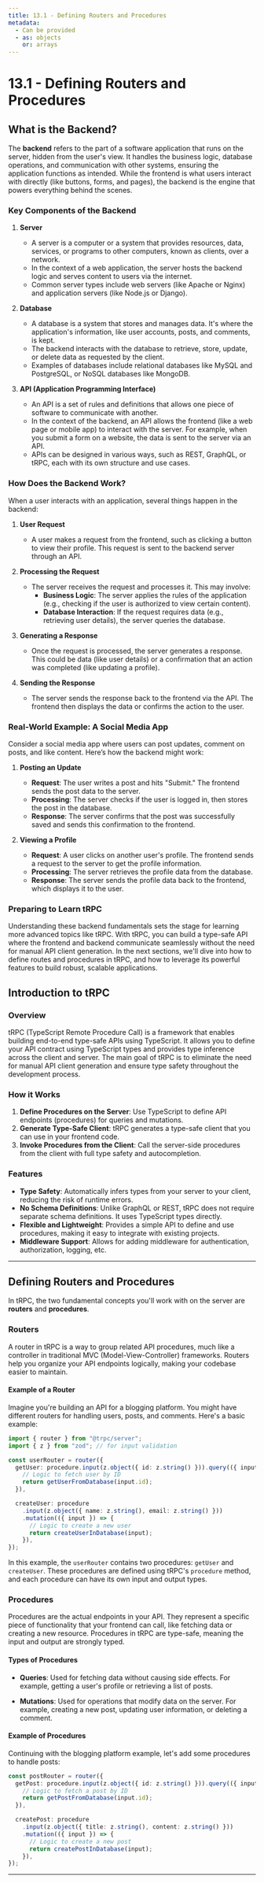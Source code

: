 ```yaml
---
title: 13.1 - Defining Routers and Procedures
metadata:
  - Can be provided
  - as: objects
    or: arrays
---
```


# 13.1 - Defining Routers and Procedures

## What is the Backend?

The **backend** refers to the part of a software application that runs on the server, hidden from the user's view. It handles the business logic, database operations, and communication with other systems, ensuring the application functions as intended. While the frontend is what users interact with directly (like buttons, forms, and pages), the backend is the engine that powers everything behind the scenes.

### Key Components of the Backend

1. **Server**

   - A server is a computer or a system that provides resources, data, services, or programs to other computers, known as clients, over a network.
   - In the context of a web application, the server hosts the backend logic and serves content to users via the internet.
   - Common server types include web servers (like Apache or Nginx) and application servers (like Node.js or Django).

2. **Database**

   - A database is a system that stores and manages data. It's where the application's information, like user accounts, posts, and comments, is kept.
   - The backend interacts with the database to retrieve, store, update, or delete data as requested by the client.
   - Examples of databases include relational databases like MySQL and PostgreSQL, or NoSQL databases like MongoDB.

3. **API (Application Programming Interface)**
   - An API is a set of rules and definitions that allows one piece of software to communicate with another.
   - In the context of the backend, an API allows the frontend (like a web page or mobile app) to interact with the server. For example, when you submit a form on a website, the data is sent to the server via an API.
   - APIs can be designed in various ways, such as REST, GraphQL, or tRPC, each with its own structure and use cases.

### How Does the Backend Work?

When a user interacts with an application, several things happen in the backend:

1. **User Request**

   - A user makes a request from the frontend, such as clicking a button to view their profile. This request is sent to the backend server through an API.

2. **Processing the Request**

   - The server receives the request and processes it. This may involve:
     - **Business Logic**: The server applies the rules of the application (e.g., checking if the user is authorized to view certain content).
     - **Database Interaction**: If the request requires data (e.g., retrieving user details), the server queries the database.

3. **Generating a Response**

   - Once the request is processed, the server generates a response. This could be data (like user details) or a confirmation that an action was completed (like updating a profile).

4. **Sending the Response**
   - The server sends the response back to the frontend via the API. The frontend then displays the data or confirms the action to the user.

### Real-World Example: A Social Media App

Consider a social media app where users can post updates, comment on posts, and like content. Here’s how the backend might work:

1. **Posting an Update**

   - **Request**: The user writes a post and hits "Submit." The frontend sends the post data to the server.
   - **Processing**: The server checks if the user is logged in, then stores the post in the database.
   - **Response**: The server confirms that the post was successfully saved and sends this confirmation to the frontend.

2. **Viewing a Profile**
   - **Request**: A user clicks on another user's profile. The frontend sends a request to the server to get the profile information.
   - **Processing**: The server retrieves the profile data from the database.
   - **Response**: The server sends the profile data back to the frontend, which displays it to the user.

### Preparing to Learn tRPC

Understanding these backend fundamentals sets the stage for learning more advanced topics like tRPC. With tRPC, you can build a type-safe API where the frontend and backend communicate seamlessly without the need for manual API client generation. In the next sections, we'll dive into how to define routes and procedures in tRPC, and how to leverage its powerful features to build robust, scalable applications.

## Introduction to tRPC

### Overview

tRPC (TypeScript Remote Procedure Call) is a framework that enables building end-to-end type-safe APIs using TypeScript. It allows you to define your API contract using TypeScript types and provides type inference across the client and server. The main goal of tRPC is to eliminate the need for manual API client generation and ensure type safety throughout the development process.

### How it Works

1. **Define Procedures on the Server**: Use TypeScript to define API endpoints (procedures) for queries and mutations.
2. **Generate Type-Safe Client**: tRPC generates a type-safe client that you can use in your frontend code.
3. **Invoke Procedures from the Client**: Call the server-side procedures from the client with full type safety and autocompletion.

### Features

- **Type Safety**: Automatically infers types from your server to your client, reducing the risk of runtime errors.
- **No Schema Definitions**: Unlike GraphQL or REST, tRPC does not require separate schema definitions. It uses TypeScript types directly.
- **Flexible and Lightweight**: Provides a simple API to define and use procedures, making it easy to integrate with existing projects.
- **Middleware Support**: Allows for adding middleware for authentication, authorization, logging, etc.

---

## Defining Routers and Procedures

In tRPC, the two fundamental concepts you'll work with on the server are **routers** and **procedures**.

### Routers

A router in tRPC is a way to group related API procedures, much like a controller in traditional MVC (Model-View-Controller) frameworks. Routers help you organize your API endpoints logically, making your codebase easier to maintain.

#### Example of a Router

Imagine you're building an API for a blogging platform. You might have different routers for handling users, posts, and comments. Here's a basic example:

```typescript
import { router } from "@trpc/server";
import { z } from "zod"; // for input validation

const userRouter = router({
  getUser: procedure.input(z.object({ id: z.string() })).query(({ input }) => {
    // Logic to fetch user by ID
    return getUserFromDatabase(input.id);
  }),

  createUser: procedure
    .input(z.object({ name: z.string(), email: z.string() }))
    .mutation(({ input }) => {
      // Logic to create a new user
      return createUserInDatabase(input);
    }),
});
```

In this example, the `userRouter` contains two procedures: `getUser` and `createUser`. These procedures are defined using tRPC's `procedure` method, and each procedure can have its own input and output types.

### Procedures

Procedures are the actual endpoints in your API. They represent a specific piece of functionality that your frontend can call, like fetching data or creating a new resource. Procedures in tRPC are type-safe, meaning the input and output are strongly typed.

#### Types of Procedures

- **Queries**: Used for fetching data without causing side effects. For example, getting a user's profile or retrieving a list of posts.

- **Mutations**: Used for operations that modify data on the server. For example, creating a new post, updating user information, or deleting a comment.

#### Example of Procedures

Continuing with the blogging platform example, let's add some procedures to handle posts:

```typescript
const postRouter = router({
  getPost: procedure.input(z.object({ id: z.string() })).query(({ input }) => {
    // Logic to fetch a post by ID
    return getPostFromDatabase(input.id);
  }),

  createPost: procedure
    .input(z.object({ title: z.string(), content: z.string() }))
    .mutation(({ input }) => {
      // Logic to create a new post
      return createPostInDatabase(input);
    }),
});
```

---
